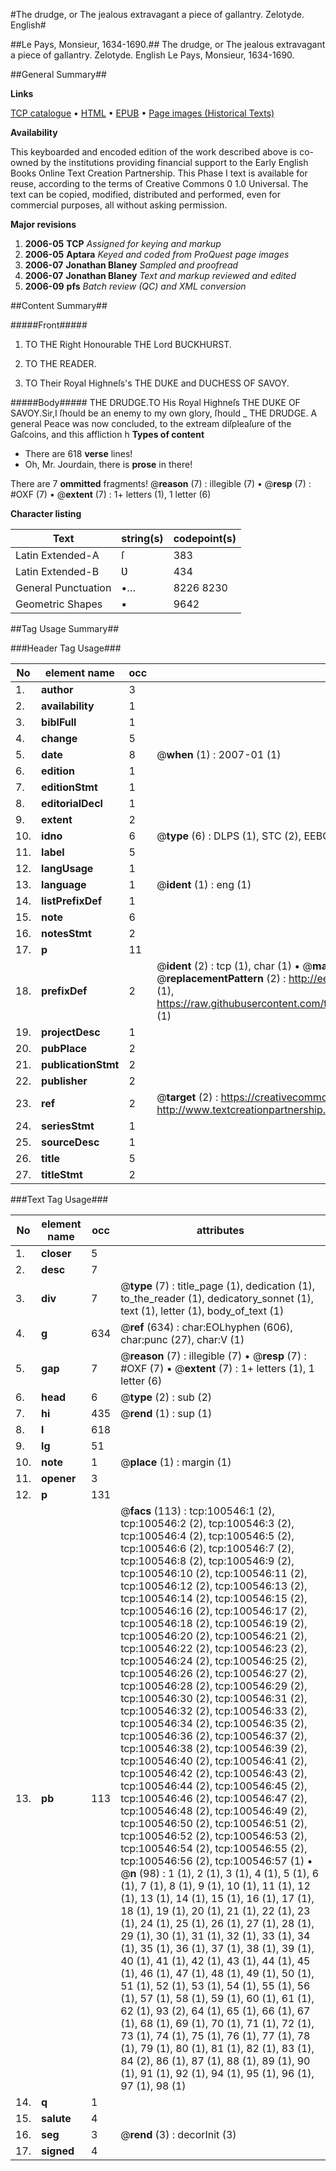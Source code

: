 #The drudge, or The jealous extravagant a piece of gallantry. Zelotyde. English#

##Le Pays, Monsieur, 1634-1690.##
The drudge, or The jealous extravagant a piece of gallantry.
Zelotyde. English
Le Pays, Monsieur, 1634-1690.

##General Summary##

**Links**

[TCP catalogue](http://www.ota.ox.ac.uk/tcp/)  • 
[HTML](http://tei.it.ox.ac.uk/tcp/Texts-HTML/free/A47/A47730.html)  • 
[EPUB](http://tei.it.ox.ac.uk/tcp/Texts-EPUB/free/A47/A47730.epub) • 
[Page images (Historical Texts)](https://data.historicaltexts.jisc.ac.uk/view?pubId=eebo-13586292e&pageId=eebo-13586292e-100546-1)

**Availability**

This keyboarded and encoded edition of the
	       work described above is co-owned by the institutions
	       providing financial support to the Early English Books
	       Online Text Creation Partnership. This Phase I text is
	       available for reuse, according to the terms of Creative
	       Commons 0 1.0 Universal. The text can be copied,
	       modified, distributed and performed, even for
	       commercial purposes, all without asking permission.

**Major revisions**

1. __2006-05__ __TCP__ *Assigned for keying and markup*
1. __2006-05__ __Aptara__ *Keyed and coded from ProQuest page images*
1. __2006-07__ __Jonathan Blaney__ *Sampled and proofread*
1. __2006-07__ __Jonathan Blaney__ *Text and markup reviewed and edited*
1. __2006-09__ __pfs__ *Batch review (QC) and XML conversion*

##Content Summary##

#####Front#####

1. TO THE
Right Honourable
THE
Lord BUCKHURST.

1. TO THE
READER.

1. TO
Their Royal Highneſs's
THE
DUKE and DUCHESS
OF
SAVOY.

#####Body#####
THE
DRUDGE.TO
His Royal Highneſs
THE
DUKE
OF
SAVOY.Sir,I ſhould be an enemy to my
own glory, ſhould 
    _ THE
DRUDGE.
A general Peace was now concluded, to the
extream diſpleaſure of the Gaſcoins, and
this affliction h
**Types of content**

  * There are 618 **verse** lines!
  * Oh, Mr. Jourdain, there is **prose** in there!

There are 7 **ommitted** fragments! 
 @__reason__ (7) : illegible (7)  •  @__resp__ (7) : #OXF (7)  •  @__extent__ (7) : 1+ letters (1), 1 letter (6)

**Character listing**


|Text|string(s)|codepoint(s)|
|---|---|---|
|Latin Extended-A|ſ|383|
|Latin Extended-B|Ʋ|434|
|General Punctuation|•…|8226 8230|
|Geometric Shapes|▪|9642|

##Tag Usage Summary##

###Header Tag Usage###

|No|element name|occ|attributes|
|---|---|---|---|
|1.|__author__|3||
|2.|__availability__|1||
|3.|__biblFull__|1||
|4.|__change__|5||
|5.|__date__|8| @__when__ (1) : 2007-01 (1)|
|6.|__edition__|1||
|7.|__editionStmt__|1||
|8.|__editorialDecl__|1||
|9.|__extent__|2||
|10.|__idno__|6| @__type__ (6) : DLPS (1), STC (2), EEBO-CITATION (1), OCLC (1), VID (1)|
|11.|__label__|5||
|12.|__langUsage__|1||
|13.|__language__|1| @__ident__ (1) : eng (1)|
|14.|__listPrefixDef__|1||
|15.|__note__|6||
|16.|__notesStmt__|2||
|17.|__p__|11||
|18.|__prefixDef__|2| @__ident__ (2) : tcp (1), char (1)  •  @__matchPattern__ (2) : ([0-9\-]+):([0-9IVX]+) (1), (.+) (1)  •  @__replacementPattern__ (2) : http://eebo.chadwyck.com/downloadtiff?vid=$1&page=$2 (1), https://raw.githubusercontent.com/textcreationpartnership/Texts/master/tcpchars.xml#$1 (1)|
|19.|__projectDesc__|1||
|20.|__pubPlace__|2||
|21.|__publicationStmt__|2||
|22.|__publisher__|2||
|23.|__ref__|2| @__target__ (2) : https://creativecommons.org/publicdomain/zero/1.0/ (1), http://www.textcreationpartnership.org/docs/. (1)|
|24.|__seriesStmt__|1||
|25.|__sourceDesc__|1||
|26.|__title__|5||
|27.|__titleStmt__|2||


###Text Tag Usage###

|No|element name|occ|attributes|
|---|---|---|---|
|1.|__closer__|5||
|2.|__desc__|7||
|3.|__div__|7| @__type__ (7) : title_page (1), dedication (1), to_the_reader (1), dedicatory_sonnet (1), text (1), letter (1), body_of_text (1)|
|4.|__g__|634| @__ref__ (634) : char:EOLhyphen (606), char:punc (27), char:V (1)|
|5.|__gap__|7| @__reason__ (7) : illegible (7)  •  @__resp__ (7) : #OXF (7)  •  @__extent__ (7) : 1+ letters (1), 1 letter (6)|
|6.|__head__|6| @__type__ (2) : sub (2)|
|7.|__hi__|435| @__rend__ (1) : sup (1)|
|8.|__l__|618||
|9.|__lg__|51||
|10.|__note__|1| @__place__ (1) : margin (1)|
|11.|__opener__|3||
|12.|__p__|131||
|13.|__pb__|113| @__facs__ (113) : tcp:100546:1 (2), tcp:100546:2 (2), tcp:100546:3 (2), tcp:100546:4 (2), tcp:100546:5 (2), tcp:100546:6 (2), tcp:100546:7 (2), tcp:100546:8 (2), tcp:100546:9 (2), tcp:100546:10 (2), tcp:100546:11 (2), tcp:100546:12 (2), tcp:100546:13 (2), tcp:100546:14 (2), tcp:100546:15 (2), tcp:100546:16 (2), tcp:100546:17 (2), tcp:100546:18 (2), tcp:100546:19 (2), tcp:100546:20 (2), tcp:100546:21 (2), tcp:100546:22 (2), tcp:100546:23 (2), tcp:100546:24 (2), tcp:100546:25 (2), tcp:100546:26 (2), tcp:100546:27 (2), tcp:100546:28 (2), tcp:100546:29 (2), tcp:100546:30 (2), tcp:100546:31 (2), tcp:100546:32 (2), tcp:100546:33 (2), tcp:100546:34 (2), tcp:100546:35 (2), tcp:100546:36 (2), tcp:100546:37 (2), tcp:100546:38 (2), tcp:100546:39 (2), tcp:100546:40 (2), tcp:100546:41 (2), tcp:100546:42 (2), tcp:100546:43 (2), tcp:100546:44 (2), tcp:100546:45 (2), tcp:100546:46 (2), tcp:100546:47 (2), tcp:100546:48 (2), tcp:100546:49 (2), tcp:100546:50 (2), tcp:100546:51 (2), tcp:100546:52 (2), tcp:100546:53 (2), tcp:100546:54 (2), tcp:100546:55 (2), tcp:100546:56 (2), tcp:100546:57 (1)  •  @__n__ (98) : 1 (1), 2 (1), 3 (1), 4 (1), 5 (1), 6 (1), 7 (1), 8 (1), 9 (1), 10 (1), 11 (1), 12 (1), 13 (1), 14 (1), 15 (1), 16 (1), 17 (1), 18 (1), 19 (1), 20 (1), 21 (1), 22 (1), 23 (1), 24 (1), 25 (1), 26 (1), 27 (1), 28 (1), 29 (1), 30 (1), 31 (1), 32 (1), 33 (1), 34 (1), 35 (1), 36 (1), 37 (1), 38 (1), 39 (1), 40 (1), 41 (1), 42 (1), 43 (1), 44 (1), 45 (1), 46 (1), 47 (1), 48 (1), 49 (1), 50 (1), 51 (1), 52 (1), 53 (1), 54 (1), 55 (1), 56 (1), 57 (1), 58 (1), 59 (1), 60 (1), 61 (1), 62 (1), 93 (2), 64 (1), 65 (1), 66 (1), 67 (1), 68 (1), 69 (1), 70 (1), 71 (1), 72 (1), 73 (1), 74 (1), 75 (1), 76 (1), 77 (1), 78 (1), 79 (1), 80 (1), 81 (1), 82 (1), 83 (1), 84 (2), 86 (1), 87 (1), 88 (1), 89 (1), 90 (1), 91 (1), 92 (1), 94 (1), 95 (1), 96 (1), 97 (1), 98 (1)|
|14.|__q__|1||
|15.|__salute__|4||
|16.|__seg__|3| @__rend__ (3) : decorInit (3)|
|17.|__signed__|4||
